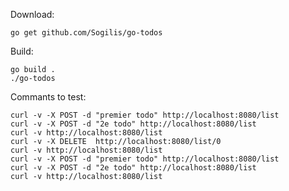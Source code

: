 
Download:

	go get github.com/Sogilis/go-todos

Build:

	go build .
	./go-todos

Commants to test:

	curl -v -X POST -d "premier todo" http://localhost:8080/list
	curl -v -X POST -d "2e todo" http://localhost:8080/list
	curl -v http://localhost:8080/list
	curl -v -X DELETE  http://localhost:8080/list/0
	curl -v http://localhost:8080/list
	curl -v -X POST -d "premier todo" http://localhost:8080/list
	curl -v -X POST -d "2e todo" http://localhost:8080/list
	curl -v http://localhost:8080/list

